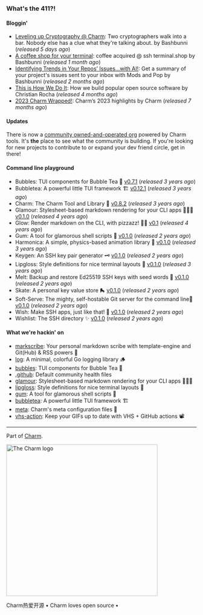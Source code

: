### What's the 411?!

#### Bloggin'
- [Leveling up Cryptography @ Charm](https://charm.sh//blog/geomys/): Two cryptographers walk into a bar. Nobody else has a clue what they're talking about. by Bashbunni (_released 5 days ago_)
- [A coffee shop for your terminal](https://charm.sh//blog/terminaldotshop/): coffee acquired @ ssh terminal.shop by Bashbunni (_released 1 month ago_)
- [Identifying Trends in Your Repos’ Issues…with AI!](https://charm.sh//blog/gh-mods-pop/): Get a summary of your project's issues sent to your inbox with Mods and Pop by Bashbunni (_released 2 months ago_)
- [This is How We Do It](https://charm.sh//blog/100k/): How we build popular open source software by Christian Rocha (_released 4 months ago_)
- [2023 Charm Wrapped!](https://charm.sh//blog/2023-roundup/): Charm’s 2023 highlights by Charm (_released 7 months ago_)

#### Updates

There is now a [community owned-and-operated
org](https://github.com/charm-community) powered by Charm tools. It's **the**
place to see what the community is building. If you're looking for new projects
to contribute to or expand your dev friend circle, get in there!

#### Command line playground


- Bubbles: TUI components for Bubble Tea 🫧 [v0.7.1](https://github.com/charmbracelet/bubbles/releases/tag/v0.7.1) (_released 3 years ago_)
- Bubbletea: A powerful little TUI framework 🏗 [v0.12.1](https://github.com/charmbracelet/bubbletea/releases/tag/v0.12.1) (_released 3 years ago_)
- Charm: The Charm Tool and Library 🌟 [v0.8.2](https://github.com/charmbracelet/charm/releases/tag/v0.8.2) (_released 3 years ago_)
- Glamour: Stylesheet-based markdown rendering for your CLI apps 💇🏻‍♀️ [v0.1.0](https://github.com/charmbracelet/glamour/releases/tag/v0.1.0) (_released 4 years ago_)
- Glow: Render markdown on the CLI, with pizzazz! 💅🏻 [v0.1](https://github.com/charmbracelet/glow/releases/tag/v0.1) (_released 4 years ago_)
- Gum: A tool for glamorous shell scripts 🎀 [v0.1.0](https://github.com/charmbracelet/gum/releases/tag/v0.1.0) (_released 2 years ago_)
- Harmonica: A simple, physics-based animation library 🎼 [v0.1.0](https://github.com/charmbracelet/harmonica/releases/tag/v0.1.0) (_released 3 years ago_)
- Keygen: An SSH key pair generator 🗝️ [v0.1.0](https://github.com/charmbracelet/keygen/releases/tag/v0.1.0) (_released 2 years ago_)
- Lipgloss: Style definitions for nice terminal layouts 👄 [v0.1.0](https://github.com/charmbracelet/lipgloss/releases/tag/v0.1.0) (_released 3 years ago_)
- Melt: Backup and restore Ed25519 SSH keys with seed words 🫠 [v0.1.0](https://github.com/charmbracelet/melt/releases/tag/v0.1.0) (_released 2 years ago_)
- Skate: A personal key value store 🛼 [v0.1.0](https://github.com/charmbracelet/skate/releases/tag/v0.1.0) (_released 2 years ago_)
- Soft-Serve: The mighty, self-hostable Git server for the command line🍦 [v0.1.0](https://github.com/charmbracelet/soft-serve/releases/tag/v0.1.0) (_released 2 years ago_)
- Wish: Make SSH apps, just like that! 💫 [v0.1.0](https://github.com/charmbracelet/wish/releases/tag/v0.1.0) (_released 2 years ago_)
- Wishlist: The SSH directory ✨ [v0.1.0](https://github.com/charmbracelet/wishlist/releases/tag/v0.1.0) (_released 2 years ago_)

#### What we're hackin' on
- [markscribe](https://github.com/charmbracelet/markscribe): Your personal markdown scribe with template-engine and Git(Hub) & RSS powers 📜
- [log](https://github.com/charmbracelet/log): A minimal, colorful Go logging library 🪵
- [bubbles](https://github.com/charmbracelet/bubbles): TUI components for Bubble Tea 🫧
- [.github](https://github.com/charmbracelet/.github): Default community health files 
- [glamour](https://github.com/charmbracelet/glamour): Stylesheet-based markdown rendering for your CLI apps 💇🏻‍♀️
- [lipgloss](https://github.com/charmbracelet/lipgloss): Style definitions for nice terminal layouts 👄
- [gum](https://github.com/charmbracelet/gum): A tool for glamorous shell scripts 🎀
- [bubbletea](https://github.com/charmbracelet/bubbletea): A powerful little TUI framework 🏗
- [meta](https://github.com/charmbracelet/meta): Charm's meta configuration files 🫥
- [vhs-action](https://github.com/charmbracelet/vhs-action): Keep your GIFs up to date with VHS + GitHub actions 📽️

***

Part of [Charm](https://charm.sh).

<a href="https://charm.sh/"><img alt="The Charm logo" src="https://stuff.charm.sh/charm-badge.jpg" width="400"></a>

Charm热爱开源 • Charm loves open source •
